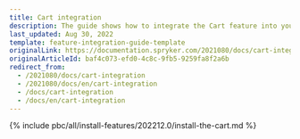 ```yaml
---
title: Cart integration
description: The guide shows how to integrate the Cart feature into your project.
last_updated: Aug 30, 2022
template: feature-integration-guide-template
originalLink: https://documentation.spryker.com/2021080/docs/cart-integration
originalArticleId: baf4c073-efd0-4c8c-9fb5-9259fa8f2a6b
redirect_from:
  - /2021080/docs/cart-integration
  - /2021080/docs/en/cart-integration
  - /docs/cart-integration
  - /docs/en/cart-integration
---
```



{% include pbc/all/install-features/202212.0/install-the-cart.md %} <!-- To edit, see /_includes/pbc/all/install-features/202212.0/install-the-cart.md -->
